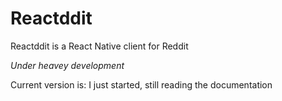 # Reactddit

Reactddit is a React Native client for Reddit

_Under heavey development_

Current version is: I just started, still reading the documentation
